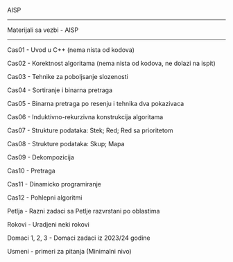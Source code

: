 AISP

----------------------------------------------------------------------------------

Materijali sa vezbi - AISP

----------------------------------------------------------------------------------

Cas01 - Uvod u C++ (nema nista od kodova)

Cas02 - Korektnost algoritama (nema nista od kodova, ne dolazi na ispit)

Cas03 - Tehnike za poboljsanje slozenosti

Cas04 - Sortiranje i binarna pretraga

Cas05 - Binarna pretraga po resenju i tehnika dva pokazivaca

Cas06 - Induktivno-rekurzivna konstrukcija algoritama

Cas07 - Strukture podataka: Stek; Red; Red sa prioritetom

Cas08 - Strukture podataka: Skup; Mapa

Cas09 - Dekompozicija

Cas10 - Pretraga

Cas11 - Dinamicko programiranje

Cas12 - Pohlepni algoritmi

Petlja - Razni zadaci sa Petlje razvrstani po oblastima

Rokovi - Uradjeni neki rokovi 

Domaci 1, 2, 3 - Domaci zadaci iz 2023/24 godine

Usmeni - primeri za pitanja (Minimalni nivo)


